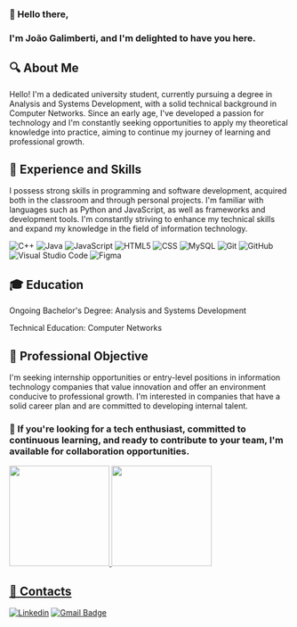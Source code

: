 ### 👋 Hello there,
### I'm João Galimberti, and I'm delighted to have you here.

## 🔍 About Me
Hello! I'm a dedicated university student, currently pursuing a degree in Analysis and Systems Development, with a solid technical background in Computer Networks. Since an early age, I've developed a passion for technology and I'm constantly seeking opportunities to apply my theoretical knowledge into practice, aiming to continue my journey of learning and professional growth.

## 💼 Experience and Skills
I possess strong skills in programming and software development, acquired both in the classroom and through personal projects. I'm familiar with languages such as Python and JavaScript, as well as frameworks and development tools. I'm constantly striving to enhance my technical skills and expand my knowledge in the field of information technology.

![C++](https://img.shields.io/badge/-C++-333333?style=flat&logo=C%2B%2B&logoColor=00599C)
![Java](https://img.shields.io/badge/-Java-333333?style=flat&logo=Java&logoColor=007396)
![JavaScript](https://img.shields.io/badge/-JavaScript-333333?style=flat&logo=javascript)
![HTML5](https://img.shields.io/badge/-HTML5-333333?style=flat&logo=HTML5)
![CSS](https://img.shields.io/badge/-CSS-333333?style=flat&logo=CSS3&logoColor=1572B6)
![MySQL](https://img.shields.io/badge/-MySQL-333333?style=flat&logo=mysql)
![Git](https://img.shields.io/badge/-Git-333333?style=flat&logo=git)
![GitHub](https://img.shields.io/badge/-GitHub-333333?style=flat&logo=github)
![Visual Studio Code](https://img.shields.io/badge/-Visual%20Studio%20Code-333333?style=flat&logo=visual-studio-code&logoColor=007ACC)
![Figma](https://img.shields.io/badge/-Figma-333333?style=flat&logo=figma&logoColor=007ACC)

## 🎓 Education
Ongoing Bachelor's Degree: Analysis and Systems Development

Technical Education: Computer Networks

## 🔎 Professional Objective
I'm seeking internship opportunities or entry-level positions in information technology companies that value innovation and offer an environment conducive to professional growth. I'm interested in companies that have a solid career plan and are committed to developing internal talent.

### 🤝 If you're looking for a tech enthusiast, committed to continuous learning, and ready to contribute to your team, I'm available for collaboration opportunities.

<div>
<a href="https://github.com/joaogalimberti">
<img loading="lazy" height="180em" src="https://github-readme-stats.vercel.app/api/top-langs/?username=joaogalimberti&layout=compact&langs_count=7&theme=dracula"/>
<img loading="lazy" height="180em" src="https://github-readme-stats.vercel.app/api?username=joaogalimberti&show_icons=true&theme=dracula&include_all_commits=true&count_private=true"/>
</div>

## 💬 Contacts

[![Linkedin](https://img.shields.io/badge/-joaogalimberti-blue?style=flat-square&logo=Linkedin&logoColor=white&link=https://www.linkedin.com/joaogalimberti)](https://www.linkedin.com/joaogalimberti)
[![Gmail Badge](https://img.shields.io/badge/-joaogalimberti@gmail.com-006bed?style=flat-square&logo=Gmail&logoColor=white&link=mailto:joaogalimberti@gmail.com)](mailto:joaogalimberti@gmail.com)
